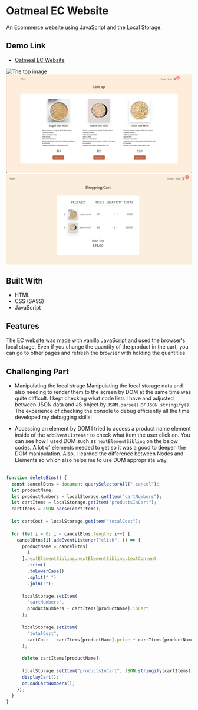 # Oatmeal EC Website

An Ecommerce website using JavaScript and the Local Storage.

## Demo Link

- [Oatmeal EC Website](http://oatmeal-ec-site.netlify.app)

![The top image](./imgs/Screen%20Shot%202022-10-06%20at%2011.52.06%20AM.png)
![The shop image](./imgs/Screen%20Shot%202022-10-06%20at%2011.56.14%20AM.png)
![The cart image](./imgs/Screen%20Shot%202022-10-06%20at%2011.56.40%20AM.png)

## Built With

- HTML
- CSS (SASS)
- JavaScript

## Features

The EC website was made with vanilla JavaScript and used the browser's local strage. Even if you change the quantity of the product in the cart, you can go to other pages and refresh the browser with holding the quantities.

## Challenging Part

- Manipulating the local strage
  Manipulating the local storage data and also needing to render them to the screen by DOM at the same time was quite difficult. 
  I kept checking what node lists I have and adjusted between JSON data and JS object by `JSON.parse()` or `JSON.stringify()`. The experience of checking the console to debug efficiently all the time developed my debugging skills!


- Accessing an element by DOM
  I tried to access a product name element inside of the `addEventListener` to check what item the user click on. You can see how I used DOM such as `nextElementSibling` on the below codes.
  A lot of elements needed to get so it was a good to deepen the DOM manipulation. Also, I learned the difference between Nodes and Elements so which also helps me to use DOM appropriate way.


```javascript

function deleteBtns() {
  const cancelBtns = document.querySelectorAll(".cancel");
  let productName;
  let productNumbers = localStorage.getItem("cartNumbers");
  let cartItems = localStorage.getItem("productsInCart");
  cartItems = JSON.parse(cartItems);

  let cartCost = localStorage.getItem("totalCost");

  for (let i = 0; i < cancelBtns.length; i++) {
    cancelBtns[i].addEventListener("click", () => {
      productName = cancelBtns[
        i
      ].nextElementSibling.nextElementSibling.textContent
        .trim()
        .toLowerCase()
        .split(" ")
        .join("");

      localStorage.setItem(
        "cartNumbers",
        productNumbers - cartItems[productName].inCart
      );

      localStorage.setItem(
        "totalCost",
        cartCost - cartItems[productName].price * cartItems[productName].inCart
      );

      delete cartItems[productName];

      localStorage.setItem("productsInCart", JSON.stringify(cartItems));
      displayCart();
      onLoadCartNumbers();
    });
  }
}

```
